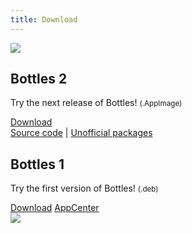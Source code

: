 ```yaml
---
title: Download
---
```


<section class="downloads">
  <!-- v2 -->
  <div class="container">
    <div class="image">
      <img class="animate__animated animate__fadeIn" 
           src="https://raw.githubusercontent.com/mirkobrombin/Bottles/master/screenshot-0.png" />
    </div>
    <div class="info">
      <h2 class="animate__animated animate__fadeInRight">Bottles 2</h2>
      <p>Try the next release of Bottles! <small>(.AppImage)</small></p>
      <a class="button" 
         href="https://github.com/bottlesdevs/Bottles/releases/tag/continuous" 
         title="Download Bottles (.AppImage)">Download</a>
      <div class="more-links">
        <a href="https://github.com/bottlesdevs/Bottles#build-with-meson-construction_worker">Source code</a> | 
        <a href="https://github.com/bottlesdevs/Bottles#unofficial-packages">Unofficial packages</a>
      </div>
    </div>
  </div>
  <!-- v1 -->
  <div class="container">
    <div class="info">
      <h2 class="animate__animated animate__fadeInLeft">Bottles 1</h2>
      <p>Try the first version of Bottles! <small>(.deb)</small></p>
      <a class="button"
         href="https://github.com/bottlesdevs/Bottles/releases/tag/continuous-v1" 
         title="Download Bottles v1 (.deb)">Download</a>
      <a class="button gray"
         href="https://appcenter.elementary.io/com.github.mirkobrombin.bottles" 
         title="Download Bottles v1 from AppCenter">AppCenter</a>
    </div>
    <div class="image">
      <img class="animate__animated animate__fadeIn" 
           src="https://raw.githubusercontent.com/bottlesdevs/Bottles/v1/data/screenshot-1.png" />
    </div>
  </div>
</section>
